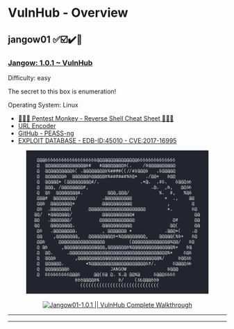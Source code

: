 # VulnHub - Overview

## jangow01 ✅☑️✔️🥇

### [Jangow: 1.0.1 ~ VulnHub](https://www.vulnhub.com/entry/jangow-101,754/)

Difficulty: easy

The secret to this box is enumeration!

Operating System: Linux

- [🙊🙉🙈 Pentest Monkey - Reverse Shell Cheat Sheet 🙈🙉🙊](https://pentestmonkey.net/cheat-sheet/shells/reverse-shell-cheat-sheet)
- [URL Encoder](https://www.urlencoder.org/)
- [GitHub - PEASS-ng](https://github.com/peass-ng/PEASS-ng)
- [EXPLOIT DATABASE - EDB-ID:45010 - CVE:2017-16995](https://www.exploit-db.com/exploits/45010)




<div align="center">

<img width="420" alt="jangow01 - Proof Logo" src="https://github.com/Danielkaas94/SecurityAndSafety/blob/main/VulnHub/jangow01/The%20Jangow%20Proof.png?raw=true">

[![Jangow01-1.0.1 || VulnHub Complete Walkthrough](https://img.youtube.com/vi/4f_CQ0tyQRw/maxresdefault.jpg)](https://youtu.be/4f_CQ0tyQRw)

</div>

---
---
